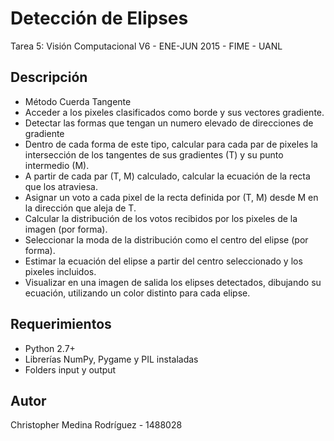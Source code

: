 # Detección de Elipses

Tarea 5: Visión Computacional V6 - ENE-JUN 2015 - FIME - UANL

## Descripción

- Método Cuerda Tangente
- Acceder a los pixeles clasificados como borde y sus vectores gradiente.
- Detectar las formas que tengan un numero elevado de direcciones de gradiente
- Dentro de cada forma de este tipo, calcular para cada par de pixeles la intersección de los tangentes de sus gradientes (T) y su punto intermedio (M).
- A partir de cada par (T, M) calculado, calcular la ecuación de la recta que los atraviesa.
- Asignar un voto a cada pixel de la recta definida por (T, M) desde M en la dirección que aleja de T.
- Calcular la distribución de los votos recibidos por los pixeles de la imagen (por forma).
- Seleccionar la moda de la distribución como el centro del elipse (por forma).
- Estimar la ecuación del elipse a partir del centro seleccionado y los pixeles incluidos.
- Visualizar en una imagen de salida los elipses detectados, dibujando su ecuación, utilizando un color distinto para cada elipse.

## Requerimientos

- Python 2.7+
- Librerías NumPy, Pygame y PIL instaladas
- Folders input y output

## Autor

Christopher Medina Rodríguez - 1488028